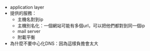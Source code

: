 * application layer
* 提供的服務：
	* 主機名對到ip
	* 主機別名化：一個網站可能有多個url，可以把他們都對到同一個ip
	* mail server
	* 附載平衡
* 為什麼不要中心化DNS：因為這樣負擔會太大